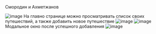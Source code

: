 Смородин и Ахметжанов

![image](https://github.com/user-attachments/assets/c8492180-8ba7-420c-a809-203b9945819f)
На главно странице можно просматривать список своих путешествий, а также добавить новое путешествие
![image](https://github.com/user-attachments/assets/534f17dc-c194-479c-8e13-679be8f960d9)
![image](https://github.com/user-attachments/assets/61b7fd74-44f2-4737-8825-77beecdd4461)
Модальное окно после успешного добавления
![image](https://github.com/user-attachments/assets/7c42b67b-d3ca-4cf8-8fd3-d50d5ab9f262)
